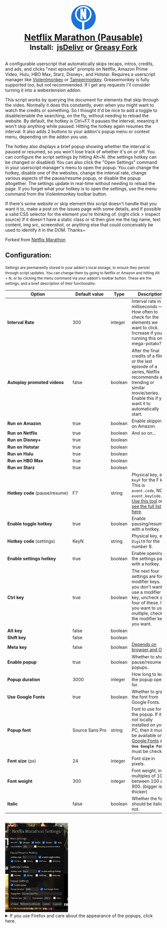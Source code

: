   <h1 align="center">
    <a href="https://greasyfork.org/en/scripts/420475-netflix-marathon-pausable"><img src="./icon.svg" width="80em" /><br>
      <b>Netflix Marathon (Pausable)</b></a><br>
  <sup><b>Install:&nbsp;&nbsp;<a href="https://cdn.jsdelivr.net/gh/aminomancer/Netflix-Marathon-Pausable@latest/marathon.user.js">jsDelivr</a>&nbsp;or&nbsp;<a href="https://greasyfork.org/en/scripts/420475-netflix-marathon-pausable">Greasy Fork</a></b></sup>
  </h1>

A configurable userscript that automatically skips recaps, intros, credits, and ads, and clicks "next episode" prompts on Netflix, Amazon Prime Video, Hulu, HBO Max, Starz, Disney+, and Hotstar. Requires a userscript manager like [Violentmonkey](https://violentmonkey.github.io/) or [Tampermonkey](https://www.tampermonkey.net/). Greasemonkey is fully supported too, but not recommended. If I get any requests I'll consider turning it into a webextension addon.

This script works by querying the document for elements that skip through the video. Normally it does this constantly, even when you might want to watch the credits or something. So I thought it'd be nice to add a toggle to disable/enable the searching, on the fly, without needing to reload the website. By default, the hotkey is Ctrl+F7. It pauses the interval, meaning it won't skip anything while paused. Hitting the hotkey again resumes the interval. It also adds 2 buttons to your addon's popup menu or context menu, depending on the addon you use.

The hotkey also displays a brief popup showing whether the interval is paused or resumed, so you won't lose track of whether it's on or off. You can configure the script settings by hitting Alt+N. (the settings hotkey can be changed or disabled) You can also click the "Open Settings" command in your userscript manager's menu to open the popup. You can change the hotkey, disable one of the websites, change the interval rate, change various aspects of the pause/resume popup, or disable the popup altogether. The settings update in real-time without needing to reload the page. If you forget what your hotkey is to open the settings, use the menu command from the Violentmonkey toolbar button.

If there's some website or skip element this script doesn't handle that you want it to, make a post on the issues page with some details, and if possible a valid CSS selector for the element you're thinking of. (right click > inspect source) If it doesn't have a static class or id then give me the tag name, text content, img src, screenshot, or anything else that could conceivably be used to identify it in the DOM. Thanks~

Forked from [Netflix Marathon](https://greasyfork.org/en/scripts/30029-netflix-marathon)

<h2>Configuration:</h2>

<small>Settings are permanently stored in your addon's local storage, to ensure they persist through script updates. You can change them by going to Netflix or Amazon and hitting Alt + N, or by clicking the menu command via your addon's toolbar button. These are the settings, and a brief description of their functionality:</small>

| Option | Default value | Type | Description |
|-|-|-|-|
| **Interval&#160;Rate** | 300 | integer | Interval rate in milliseconds — How often to check for the elements we want to click. Increase if you're running this on a mega-potato? |
| **Autoplay&#160;promoted&#160;videos** | false | boolean | After the final credits of a film or the last episode of a series, Netflix recommends a trending or similar movie/series. Enable this if you want it to automatically start. |
| **Run&#160;on&#160;Amazon** | true | boolean | Enable skipping on Amazon. |
| **Run&#160;on&#160;Netflix** | true | boolean | And so on... |
| **Run&#160;on&#160;Disney+** | true | boolean | |
| **Run&#160;on&#160;Hotstar** | true | boolean | |
| **Run&#160;on&#160;Hulu** | true | boolean | |
| **Run&#160;on&#160;HBO Max** | true | boolean | |
| **Run&#160;on&#160;Starz** | true | boolean | |
| **Hotkey&#160;code**&#160;(pause/resume) | F7 | string | Physical key, e.g. `KeyF` for the F key. This is `event.code`, NOT `event.keyCode`. [Use this tool](https://keycode.info) or [see the full list here](https://developer.mozilla.org/en-US/docs/Web/API/KeyboardEvent/code/code_values). |
| **Enable toggle hotkey** | true | boolean | Enable pausing/resuming with a hotkey. |
| **Hotkey&#160;code**&#160;(settings) | KeyN | string | Physical key, e.g. `Digit9` for the number 9. |
| **Enable settings hotkey** | true | boolean | Enable opening the settings panel with a hotkey. |
| **Ctrl&#160;key** | true | boolean | The next four settings are for modifier keys. If you don't want to use a modifier key, uncheck all four of these. If you want to use multiple, check all the modifier keys you want. |
| **Alt&#160;key** | false | boolean |  |
| **Shift&#160;key** | false | boolean |  |
| **Meta&#160;key** | false | boolean | [Depends on browser and OS.](https://developer.mozilla.org/en-US/docs/Web/API/KeyboardEvent/metaKey) |
| **Enable&#160;popup** | true | boolean | Whether to show pause/resume popups. |
| **Popup&#160;duration** | 3000 | integer | How long to leave the popup open for. |
| **Use&#160;Google&#160;Fonts** | true | boolean | Whether to grab the font from Google Fonts. |
| **Popup&#160;font** | Source&#160;Sans&#160;Pro | string | Font to use for the popup. If it's not locally installed on your PC, then it must be available on [Google Fonts](https://fonts.google.com/) and **`Use Google Fonts`** must be checked. |
| **Font&#160;size**&#160;(px) | 24 | integer | Font size in pixels. |
| **Font&#160;weight** | 300 | integer | Font weight, in multiples of 100 between 100 and 900. (bigger is thicker) |
| **Italic** | false | boolean | Whether the font should be italic or not. |


<br>
<img src="settings-blur.webp" width=40% />
<details><summary>If you use Firefox and care about the appearance of the popups, click here.</summary>

These popups use `backdrop-filter` to apply a blur effect behind them, similar to Windows 10's acrylic glass effect. This is purely aesthetic so you can simply ignore this, but if you use Firefox and want the full visual effect, there's an extra step:

1.  Type `about:config` into your url bar and hit enter. Search for `layout.css.backdrop-filter.enabled` and toggle it to true.
2.  Next, we should ensure WebRender is enabled: (It should be enabled by default)
3.  Navigate to `about:support` from your url bar.
4.  Find the Graphics section, and in the row for Compositing, make sure it says WebRender.
5.  If it doesn't, go back to `about:config`, then search for `gfx.webrender.all` and toggle it to true.
6.  Then search `dom.webgpu.enabled` and make sure it's set to false.

When you restart Firefox, the support page should now show WebRender is the compositor. If you followed these steps and it still doesn't say WebRender, then it might be incompatible with your graphics driver, OS, hardware, or Firefox version. Should be extremely unlikely on a desktop. But oh well, it's only a visual effect after all.

</details>
<br>